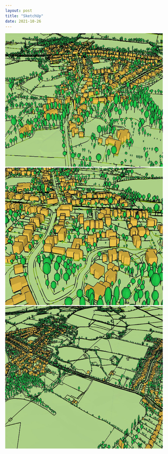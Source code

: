 ```yaml
---
layout: post
title: "SketchUp"
date: 2021-10-26
---
```


<img src="/sketchup1.jpg" alt="SketchUp1" style="width:665;height:425px;">

<img src="/sketchup2.jpg" alt="SketchUp2" style="width:605;height:438px;">

<img src="/sketchup3.jpg" alt="SketchUp3" style="width:782;height:454px;">
